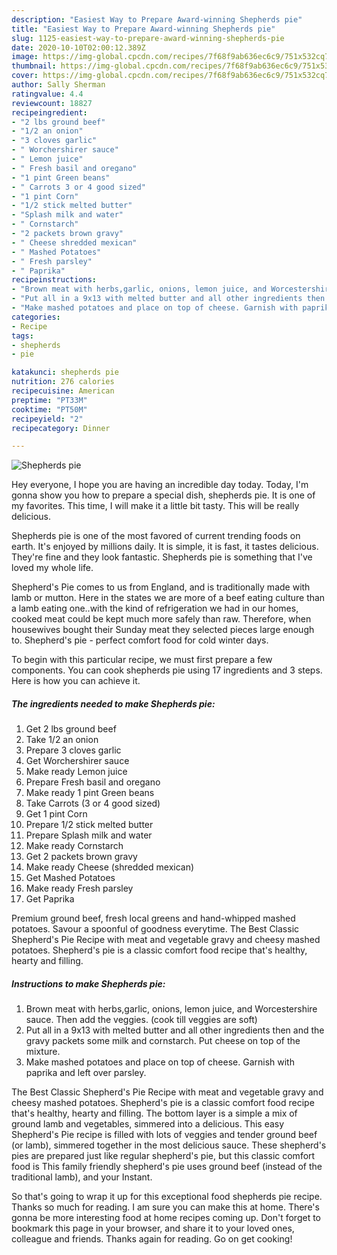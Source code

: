 ```yaml
---
description: "Easiest Way to Prepare Award-winning Shepherds pie"
title: "Easiest Way to Prepare Award-winning Shepherds pie"
slug: 1125-easiest-way-to-prepare-award-winning-shepherds-pie
date: 2020-10-10T02:00:12.389Z
image: https://img-global.cpcdn.com/recipes/7f68f9ab636ec6c9/751x532cq70/shepherds-pie-recipe-main-photo.jpg
thumbnail: https://img-global.cpcdn.com/recipes/7f68f9ab636ec6c9/751x532cq70/shepherds-pie-recipe-main-photo.jpg
cover: https://img-global.cpcdn.com/recipes/7f68f9ab636ec6c9/751x532cq70/shepherds-pie-recipe-main-photo.jpg
author: Sally Sherman
ratingvalue: 4.4
reviewcount: 18827
recipeingredient:
- "2 lbs ground beef"
- "1/2 an onion"
- "3 cloves garlic"
- " Worchershirer sauce"
- " Lemon juice"
- " Fresh basil and oregano"
- "1 pint Green beans"
- " Carrots 3 or 4 good sized"
- "1 pint Corn"
- "1/2 stick melted butter"
- "Splash milk and water"
- " Cornstarch"
- "2 packets brown gravy"
- " Cheese shredded mexican"
- " Mashed Potatoes"
- " Fresh parsley"
- " Paprika"
recipeinstructions:
- "Brown meat with herbs,garlic, onions, lemon juice, and Worcestershire sauce. Then add the veggies. (cook till veggies are soft)"
- "Put all in a 9x13 with melted butter and all other ingredients then and the gravy packets some milk and cornstarch. Put cheese on top of the mixture."
- "Make mashed potatoes and place on top of cheese. Garnish with paprika and left over parsley."
categories:
- Recipe
tags:
- shepherds
- pie

katakunci: shepherds pie 
nutrition: 276 calories
recipecuisine: American
preptime: "PT33M"
cooktime: "PT50M"
recipeyield: "2"
recipecategory: Dinner

---
```



![Shepherds pie](https://img-global.cpcdn.com/recipes/7f68f9ab636ec6c9/751x532cq70/shepherds-pie-recipe-main-photo.jpg)

Hey everyone, I hope you are having an incredible day today. Today, I'm gonna show you how to prepare a special dish, shepherds pie. It is one of my favorites. This time, I will make it a little bit tasty. This will be really delicious.

Shepherds pie is one of the most favored of current trending foods on earth. It's enjoyed by millions daily. It is simple, it is fast, it tastes delicious. They're fine and they look fantastic. Shepherds pie is something that I've loved my whole life.

Shepherd&#39;s Pie comes to us from England, and is traditionally made with lamb or mutton. Here in the states we are more of a beef eating culture than a lamb eating one..with the kind of refrigeration we had in our homes, cooked meat could be kept much more safely than raw. Therefore, when housewives bought their Sunday meat they selected pieces large enough to. Shepherd&#39;s pie - perfect comfort food for cold winter days.


To begin with this particular recipe, we must first prepare a few components. You can cook shepherds pie using 17 ingredients and 3 steps. Here is how you can achieve it.

<!--inarticleads1-->

##### The ingredients needed to make Shepherds pie:

1. Get 2 lbs ground beef
1. Take 1/2 an onion
1. Prepare 3 cloves garlic
1. Get  Worchershirer sauce
1. Make ready  Lemon juice
1. Prepare  Fresh basil and oregano
1. Make ready 1 pint Green beans
1. Take  Carrots (3 or 4 good sized)
1. Get 1 pint Corn
1. Prepare 1/2 stick melted butter
1. Prepare Splash milk and water
1. Make ready  Cornstarch
1. Get 2 packets brown gravy
1. Make ready  Cheese (shredded mexican)
1. Get  Mashed Potatoes
1. Make ready  Fresh parsley
1. Get  Paprika


Premium ground beef, fresh local greens and hand-whipped mashed potatoes. Savour a spoonful of goodness everytime. The Best Classic Shepherd&#39;s Pie Recipe with meat and vegetable gravy and cheesy mashed potatoes. Shepherd&#39;s pie is a classic comfort food recipe that&#39;s healthy, hearty and filling. 

<!--inarticleads2-->

##### Instructions to make Shepherds pie:

1. Brown meat with herbs,garlic, onions, lemon juice, and Worcestershire sauce. Then add the veggies. (cook till veggies are soft)
1. Put all in a 9x13 with melted butter and all other ingredients then and the gravy packets some milk and cornstarch. Put cheese on top of the mixture.
1. Make mashed potatoes and place on top of cheese. Garnish with paprika and left over parsley.


The Best Classic Shepherd&#39;s Pie Recipe with meat and vegetable gravy and cheesy mashed potatoes. Shepherd&#39;s pie is a classic comfort food recipe that&#39;s healthy, hearty and filling. The bottom layer is a simple a mix of ground lamb and vegetables, simmered into a delicious. This easy Shepherd&#39;s Pie recipe is filled with lots of veggies and tender ground beef (or lamb), simmered together in the most delicious sauce. These shepherd&#39;s pies are prepared just like regular shepherd&#39;s pie, but this classic comfort food is This family friendly shepherd&#39;s pie uses ground beef (instead of the traditional lamb), and your Instant. 

So that's going to wrap it up for this exceptional food shepherds pie recipe. Thanks so much for reading. I am sure you can make this at home. There's gonna be more interesting food at home recipes coming up. Don't forget to bookmark this page in your browser, and share it to your loved ones, colleague and friends. Thanks again for reading. Go on get cooking!
